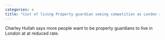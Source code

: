 ```yaml
---
categories: a
title: "Cost of living Property guardian seeing competition as London rents rise"
---
```

Charley Hullah says more people want to be property guardians to live in London at at reduced rate.